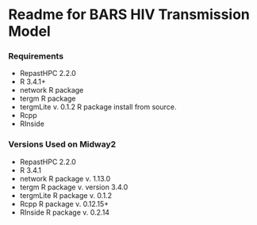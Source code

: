 # Readme for BARS HIV Transmission Model #

### Requirements ###

* RepastHPC 2.2.0
* R 3.4.1+ 
* network R package
* tergm R package
* tergmLite v. 0.1.2 R package install from source.
* Rcpp
* RInside

### Versions Used on Midway2 ###

* RepastHPC 2.2.0
* R 3.4.1
* network R package v. 1.13.0 
* tergm R package v. version 3.4.0
* tergmLite R package v. 0.1.2
* Rcpp R package v. 0.12.15+
* RInside R package v. 0.2.14
